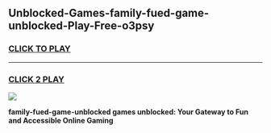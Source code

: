 
## Unblocked-Games-family-fued-game-unblocked-Play-Free-o3psy
<h3>
<a href="https://premium76.site?title=family-fued-game-unblocked&ref=18A1">CLICK TO PLAY</a></h3>
<hr>

<h3>
<a href="https://premium76.site?title=family-fued-game-unblocked&ref=18A1">CLICK 2 PLAY</a>
  
</h3>

<a href="https://premium76.site?title=family-fued-game-unblocked&ref=18A1"><img src="https://clearcache.store/games.png"></a>


**family-fued-game-unblocked games unblocked: Your Gateway to Fun and Accessible Online Gaming**
